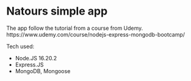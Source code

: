 <h1>Natours simple app</h1>
<p>The app follow the tutorial from a course from Udemy.<br>
https://www.udemy.com/course/nodejs-express-mongodb-bootcamp/
</p>
Tech used:
<ul>
<li>Node.JS 16.20.2</li>
<li>Express.JS</li>
<li>MongoDB, Mongoose</li>
</ul>
